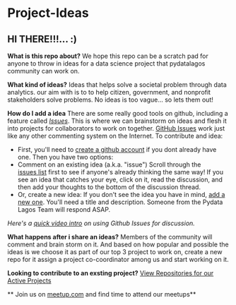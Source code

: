 # Project-Ideas

## HI THERE!!!... :) ##
**What is this repo about?**
We hope this repo can be a scratch pad for anyone to throw in ideas for a data science project that pydatalagos community can work on.

**What kind of ideas?**
Ideas that helps solve a societal problem through data analytics. our aim with is to to help citizen, government, and nonprofit stakeholders solve problems.
No ideas is too vague... so lets them out!   

**How do I add a idea**
There are some really good tools on github, including a feature called [*Issues*](https://github.com/pydatalagos/project-ideas/issues). This is where we can brainstorm on ideas and flesh it into projects for collaborators to work on together. 
[GitHub Issues](https://guides.github.com/features/issues/) work just like any other commenting system on the Internet. 
To contribute and idea:

 - First, you'll need to [create a github account](https://github.com/join) if you dont already have one. Then you have two options:
 - Comment on an existing idea (a.k.a. "issue") Scroll through the      
   [issues list](https://github.com/pydatalagos/project-ideas/issues)
   first to see if anyone's already thinking the same way! If you see an
   idea that catches your eye, click on it, read the discussion, and
   then add your thoughts to the bottom of the discussion thread.
 - Or, create a new idea: If you don't see the idea you have in mind,
   [add a new one](https://github.com/pydatalagos/project-ideas/issues/new). You'll need a title and description. Someone from the Pydata Lagos Team will respond ASAP.

*Here's a [quick video intro](https://www.youtube.com/watch?v=KlrJVSJRUN4) on using Github Issues for discussion.* 

**What happens after i share an ideas?**
Members of the community will comment and brain storm on it. And based on how popular and possible the ideas is we choose it as part of our top 3 project to work on, create a new repo for it assign a project co-coordinator among us and start working on it.

**Looking to contribute to an exsting project?** [View Repositories for our Active Projects](https://github.com/pydatalagos) 

** Join us on [meetup.com](https://www.meetup.com/Pydata-Lagos) and find time to attend our meetups** 
